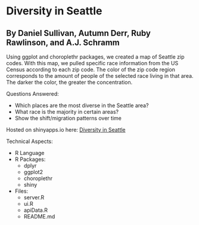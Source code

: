 # Diversity in Seattle
## By Daniel Sullivan, Autumn Derr, Ruby Rawlinson, and A.J. Schramm

Using ggplot and choroplethr packages, we created a map of Seattle zip codes.  With this map, we pulled specific race information from the US Census according to each zip code. The color of the zip code region corresponds to the amount of people of the selected race living in that area. The darker the color, the greater the concentration.

Questions Answered:
- Which places are the most diverse in the Seattle area?
- What race is the majority in certain areas?
- Show the shift/migration patterns over time

Hosted on shinyapps.io here: [Diversity in Seattle]("https://dtsullivan.shinyapps.io/diversity-in-seattle/")

Technical Aspects:
- R Language
- R Packages:
  - dplyr
  - ggplot2
  - choroplethr
  - shiny
- Files:
  - server.R
  - ui.R
  - apiData.R
  - README.md
